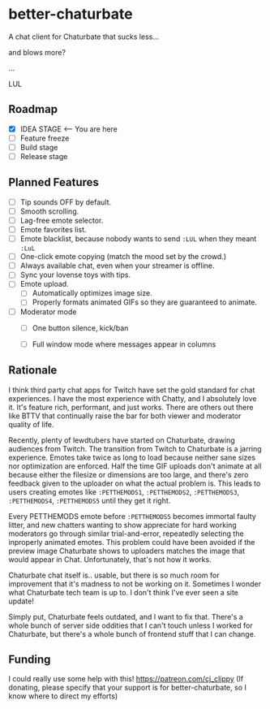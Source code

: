 # better-chaturbate

A chat client for Chaturbate that sucks less... 

and blows more? 

... 

LUL


## Roadmap

* [x] IDEA STAGE <-- You are here
* [ ] Feature freeze
* [ ] Build stage
* [ ] Release stage

## Planned Features

* [ ] Tip sounds OFF by default.
* [ ] Smooth scrolling.
* [ ] Lag-free emote selector.
* [ ] Emote favorites list.
* [ ] Emote blacklist, because nobody wants to send `:LUL` when they meant `:LuL`
* [ ] One-click emote copying (match the mood set by the crowd.)
* [ ] Always available chat, even when your streamer is offline.
* [ ] Sync your lovense toys with tips.
* [ ] Emote upload.
  * [ ] Automatically optimizes image size.
  * [ ] Properly formats animated GIFs so they are guaranteed to animate.
* [ ] Moderator mode
  * [ ] One button silence, kick/ban
  * [ ] Full window mode where messages appear in columns
  

## Rationale

I think third party chat apps for Twitch have set the gold standard for chat experiences. I have the most experience with Chatty, and I absolutely love it. It's feature rich, performant, and just works. There are others out there like BTTV that continually raise the bar for both viewer and moderator quality of life.

Recently, plenty of lewdtubers have started on Chaturbate, drawing audiences from Twitch. The transition from Twitch to Chaturbate is a jarring experience. Emotes take twice as long to load because neither sane sizes nor optimization are enforced. Half the time GIF uploads don't animate at all because either the filesize or dimensions are too large, and there's zero feedback given to the uploader on what the actual problem is. This leads to users creating emotes like `:PETTHEMODS1`, `:PETTHEMODS2`, `:PETTHEMODS3`, `:PETTHEMODS4`, `:PETTHEMODS5` until they get it right.

Every PETTHEMODS emote before `:PETTHEMODS5` becomes immortal faulty litter, and new chatters wanting to show appreciate for hard working moderators go through similar trial-and-error, repeatedly selecting the inproperly animated emotes. This problem could have been avoided if the preview image Chaturbate shows to uploaders matches the image that would appear in Chat. Unfortunately, that's not how it works.

Chaturbate chat itself is.. usable, but there is so much room for improvement that it's madness to not be working on it. Sometimes I wonder what Chaturbate tech team is up to. I don't think I've ever seen a site update! 

Simply put, Chaturbate feels outdated, and I want to fix that. There's a whole bunch of server side oddities that I can't touch unless I worked for Chaturbate, but there's a whole bunch of frontend stuff that I can change.


## Funding

I could really use some help with this! https://patreon.com/cj_clippy
(If donating, please specify that your support is for better-chaturbate, so I know where to direct my efforts)
